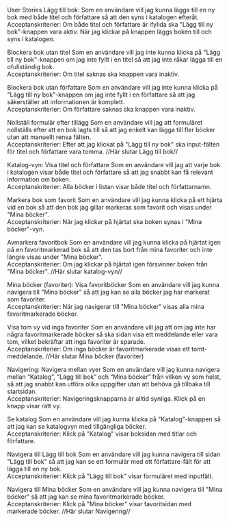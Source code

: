 User Stories
Lägg till bok:
Som en användare vill jag kunna lägga till en ny bok med både titel och författare så att den syns i katalogen efteråt.  
Acceptanskriterier:
Om både titel och författare är ifyllda ska "Lägg till ny bok"-knappen vara aktiv.
När jag klickar på knappen läggs boken till och syns i katalogen.

Blockera bok utan titel
Som en användare vill jag inte kunna klicka på "Lägg till ny bok"-knappen om jag inte fyllt i en titel så att jag inte råkar lägga till en ofullständig bok.  
Acceptanskriterier:
Om titel saknas ska knappen vara inaktiv.

Blockera bok utan författare
Som en användare vill jag inte kunna klicka på "Lägg till ny bok"-knappen om jag inte fyllt i en författare så att jag säkerställer att informationen är komplett.  
Acceptanskriterier:
Om författare saknas ska knappen vara inaktiv.

Nollställ formulär efter tillägg
Som en användare vill jag att formuläret nollställs efter att en bok lagts till så att jag enkelt kan lägga till fler böcker utan att manuellt rensa fälten.  
Acceptanskriterier:
Efter att jag klickat på "Lägg till ny bok" ska input-fälten för titel och författare vara tomma.
//Här slutar Lägg till bok//

Katalog-vyn:
Visa titel och författare
Som en användare vill jag att varje bok i katalogen visar både titel och författare så att jag snabbt kan få relevant information om boken.  
Acceptanskriterier:
Alla böcker i listan visar både titel och författarnamn.

Markera bok som favorit
Som en användare vill jag kunna klicka på ett hjärta vid en bok så att den bok jag gillar markeras som favorit och visas under "Mina böcker".  
Acceptanskriterier:
När jag klickar på hjärtat ska boken synas i "Mina böcker"-vyn.

Avmarkera favoritbok
Som en användare vill jag kunna klicka på hjärtat igen på en favoritmarkerad bok så att den tas bort från mina favoriter och inte längre visas under "Mina böcker".  
Acceptanskriterier:
Om jag klickar på hjärtat igen försvinner boken från "Mina böcker".
//Här slutar katalog-vyn//

Mina böcker (favoriter):
Visa favoritböcker
Som en användare vill jag kunna navigera till "Mina böcker" så att jag kan se alla böcker jag har markerat som favoriter.  
Acceptanskriterier:
När jag navigerar till "Mina böcker" visas alla mina favoritmarkerade böcker.

Visa tom vy vid inga favoriter
Som en användare vill jag att om jag inte har några favoritmarkerade böcker så ska sidan visa ett meddelande eller vara tom, vilket bekräftar att inga favoriter är sparade.  
Acceptanskriterier:
Om inga böcker är favoritmarkerade visas ett tomt-meddelande.
//Här slutar Mina böcker (favoriter)

Navigering:
Navigera mellan vyer
Som en användare vill jag kunna navigera mellan “Katalog”, “Lägg till bok” och “Mina böcker” från vilken vy som helst, så att jag snabbt kan utföra olika uppgifter utan att behöva gå tillbaka till startsidan.  
Acceptanskriterier:
Navigeringsknapparna är alltid synliga.
Klick på en knapp visar rätt vy.

Se katalog
Som en användare vill jag kunna klicka på "Katalog"-knappen så att jag kan se katalogvyn med tillgängliga böcker.  
Acceptanskriterier:
Klick på "Katalog" visar boksidan med titlar och författare.

Navigera till Lägg till bok
Som en användare vill jag kunna navigera till sidan "Lägg till bok" så att jag kan se ett formulär med ett författare-fält för att lägga till en ny bok.  
Acceptanskriterier:
Klick på "Lägg till bok" visar formuläret med inputfält.

Navigera till Mina böcker
Som en användare vill jag kunna navigera till "Mina böcker" så att jag kan se mina favoritmarkerade böcker.  
Acceptanskriterier:
Klick på "Mina böcker" visar favoritsidan med markerade böcker.
//Här slutar Navigering//